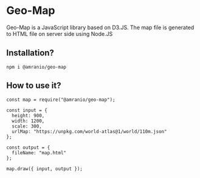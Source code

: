 # Geo-Map

Geo-Map is a JavaScript library based on D3.JS. The map file is generated to HTML file on server side using Node.JS

## Installation?

```
npm i @amranio/geo-map
```

## How to use it?

```
const map = require("@amranio/geo-map");

const input = {
  height: 900,
  width: 1200,
  scale: 300,
  urlMap: "https://unpkg.com/world-atlas@1/world/110m.json"
};
  
const output = {
  fileName: "map.html"
};

map.draw({ input, output });
```